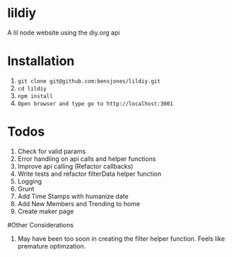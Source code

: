 # lildiy
A lil node website using the diy.org api

# Installation
1. `git clone git@github.com:bensjones/lildiy.git`
2. `cd lildiy`
3. `npm install`
4. `Open browser and type go to http://localhost:3001`

# Todos
1. Check for valid params
2. Error handling on api calls and helper functions
3. Improve api calling (Refactor callbacks)
4. Write tests and refactor filterData helper function
5. Logging
6. Grunt
7. Add Time Stamps with humanize date
8. Add New Members and Trending to home
9. Create maker page

#Other Considerations
1. May have been too soon in creating the filter helper function. Feels like premature optimzation.
